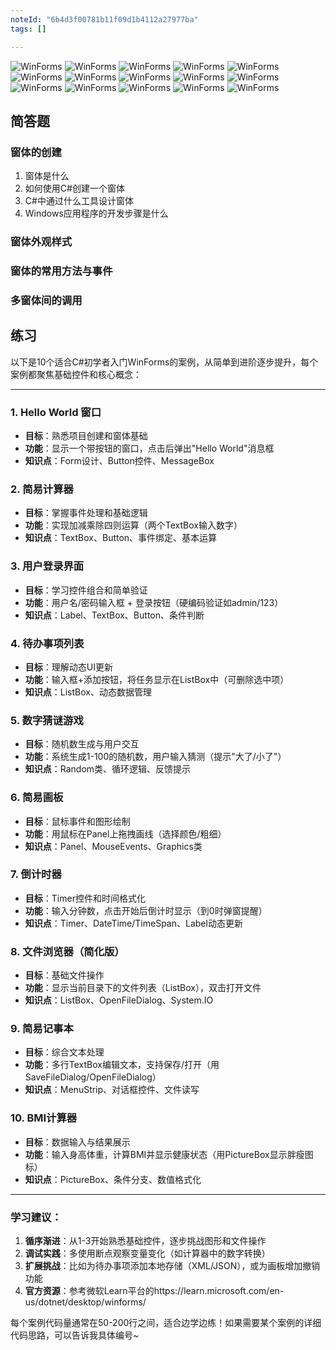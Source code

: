```yaml
---
noteId: "6b4d3f00781b11f09d1b4112a27977ba"
tags: []

---
```


![WinForms](../textbook/5-winforms/092.jpeg)
![WinForms](../textbook/5-winforms/093.jpeg)
![WinForms](../textbook/5-winforms/094.jpeg)
![WinForms](../textbook/5-winforms/095.jpeg)
![WinForms](../textbook/5-winforms/096.jpeg)
![WinForms](../textbook/5-winforms/097.jpeg)
![WinForms](../textbook/5-winforms/098.jpeg)
![WinForms](../textbook/5-winforms/099.jpeg)
![WinForms](../textbook/5-winforms/100.jpeg)
![WinForms](../textbook/5-winforms/101.jpeg)
![WinForms](../textbook/5-winforms/102.jpeg)
![WinForms](../textbook/5-winforms/103.jpeg)
![WinForms](../textbook/5-winforms/104.jpeg)
![WinForms](../textbook/5-winforms/105.jpeg)
![WinForms](../textbook/5-winforms/106.jpeg)

## 简答题

### 窗体的创建
1. 窗体是什么
2. 如何使用C#创建一个窗体
3. C#中通过什么工具设计窗体
4. Windows应用程序的开发步骤是什么
   
### 窗体外观样式

### 窗体的常用方法与事件

### 多窗体间的调用


## 练习

以下是10个适合C#初学者入门WinForms的案例，从简单到进阶逐步提升，每个案例都聚焦基础控件和核心概念：

---

### 1. **Hello World 窗口**
- **目标**：熟悉项目创建和窗体基础
- **功能**：显示一个带按钮的窗口，点击后弹出"Hello World"消息框
- **知识点**：Form设计、Button控件、MessageBox

### 2. **简易计算器**
- **目标**：掌握事件处理和基础逻辑
- **功能**：实现加减乘除四则运算（两个TextBox输入数字）
- **知识点**：TextBox、Button、事件绑定、基本运算

### 3. **用户登录界面**
- **目标**：学习控件组合和简单验证
- **功能**：用户名/密码输入框 + 登录按钮（硬编码验证如admin/123）
- **知识点**：Label、TextBox、Button、条件判断

### 4. **待办事项列表**
- **目标**：理解动态UI更新
- **功能**：输入框+添加按钮，将任务显示在ListBox中（可删除选中项）
- **知识点**：ListBox、动态数据管理

### 5. **数字猜谜游戏**
- **目标**：随机数生成与用户交互
- **功能**：系统生成1-100的随机数，用户输入猜测（提示"大了/小了"）
- **知识点**：Random类、循环逻辑、反馈提示

### 6. **简易画板**
- **目标**：鼠标事件和图形绘制
- **功能**：用鼠标在Panel上拖拽画线（选择颜色/粗细）
- **知识点**：Panel、MouseEvents、Graphics类

### 7. **倒计时器**
- **目标**：Timer控件和时间格式化
- **功能**：输入分钟数，点击开始后倒计时显示（到0时弹窗提醒）
- **知识点**：Timer、DateTime/TimeSpan、Label动态更新

### 8. **文件浏览器（简化版）**
- **目标**：基础文件操作
- **功能**：显示当前目录下的文件列表（ListBox），双击打开文件
- **知识点**：ListBox、OpenFileDialog、System.IO

### 9. **简易记事本**
- **目标**：综合文本处理
- **功能**：多行TextBox编辑文本，支持保存/打开（用SaveFileDialog/OpenFileDialog）
- **知识点**：MenuStrip、对话框控件、文件读写

### 10. **BMI计算器**
- **目标**：数据输入与结果展示
- **功能**：输入身高体重，计算BMI并显示健康状态（用PictureBox显示胖瘦图标）
- **知识点**：PictureBox、条件分支、数值格式化

---

### 学习建议：
1. **循序渐进**：从1-3开始熟悉基础控件，逐步挑战图形和文件操作
2. **调试实践**：多使用断点观察变量变化（如计算器中的数字转换）
3. **扩展挑战**：比如为待办事项添加本地存储（XML/JSON），或为画板增加撤销功能
4. **官方资源**：参考微软Learn平台的https://learn.microsoft.com/en-us/dotnet/desktop/winforms/

每个案例代码量通常在50-200行之间，适合边学边练！如果需要某个案例的详细代码思路，可以告诉我具体编号~